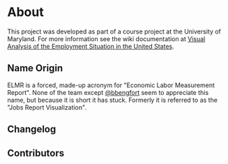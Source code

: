 # About

This project was developed as part of a course project at the University of Maryland. For more information see the wiki documentation at [Visual Analysis of the Employment Situation in the United States](https://wiki.cs.umd.edu/cmsc734_s15/index.php/Visual_Analysis_of_the_Employment_Situation_in_the_United_States).

## Name Origin

ELMR is a forced, made-up acronym for "Economic Labor Measurement Report". None of the team except [@bbengfort](https://github.com/bbengfort) seem to appreciate this name, but because it is short it has stuck. Formerly it is referred to as the "Jobs Report Visualization".

## Changelog

## Contributors
